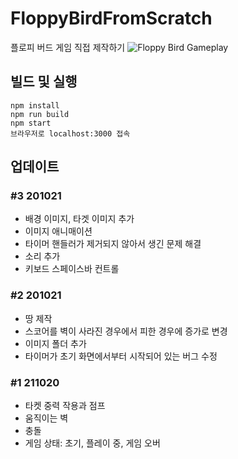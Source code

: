 # FloppyBirdFromScratch
플로피 버드 게임 직접 제작하기
![Floppy Bird Gameplay](https://user-images.githubusercontent.com/44242823/138229190-466cb18d-0dad-46c0-b111-cb3847bcc8de.png)

## 빌드 및 실행
	npm install 
	npm run build
	npm start
	브라우저로 localhost:3000 접속

## 업데이트
### #3 201021
- 배경 이미지, 타겟 이미지 추가
- 이미지 애니매이션 
- 타이머 핸들러가 제거되지 않아서 생긴 문제 해결
- 소리 추가
- 키보드 스페이스바 컨트롤
### #2 201021
- 땅 제작 
- 스코어를 벽이 사라진 경우에서 피한 경우에 증가로 변경
- 이미지 폴더 추가
- 타이머가 초기 화면에서부터 시작되어 있는 버그 수정
### #1 211020
- 타켓 중력 작용과 점프
- 움직이는 벽
- 충돌
- 게임 상태: 초기, 플레이 중, 게임 오버
